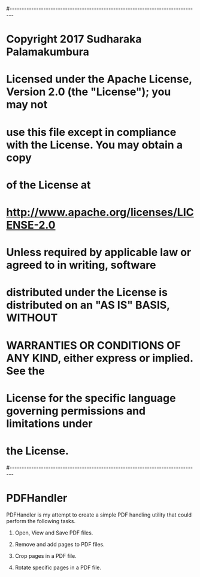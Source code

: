 #-------------------------------------------------------------------------------
# Copyright 2017 Sudharaka Palamakumbura
# 
# Licensed under the Apache License, Version 2.0 (the "License"); you may not
# use this file except in compliance with the License.  You may obtain a copy
# of the License at
# 
#   http://www.apache.org/licenses/LICENSE-2.0
# 
# Unless required by applicable law or agreed to in writing, software
# distributed under the License is distributed on an "AS IS" BASIS, WITHOUT
# WARRANTIES OR CONDITIONS OF ANY KIND, either express or implied.  See the
# License for the specific language governing permissions and limitations under
# the License.
#-------------------------------------------------------------------------------
# PDFHandler

PDFHandler is my attempt to create a simple PDF handling utility that could perform the following tasks. 

1) Open, View and Save PDF files. 

2) Remove and add pages to PDF files. 

3) Crop pages in a PDF file. 

4) Rotate specific pages in a PDF file. 
